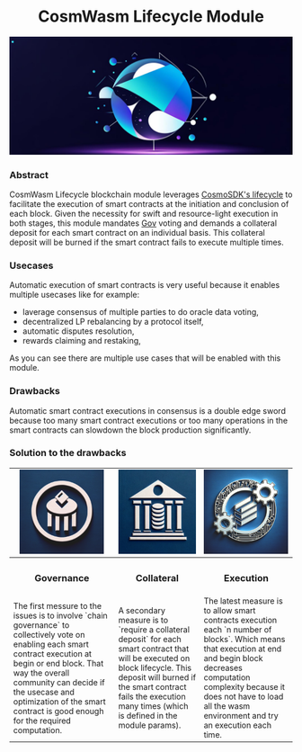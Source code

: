 <h1 align="center">CosmWasm Lifecycle Module</h1>

![IMG](./docs/logo.jpg)

### Abstract 

CosmWasm Lifecycle blockchain module leverages [CosmoSDK's lifecycle](https://docs.cosmos.network/main/build/building-modules/beginblock-endblock) to facilitate the execution of smart contracts at the initiation and conclusion of each block. Given the necessity for swift and resource-light execution in both stages, this module mandates [Gov](https://docs.cosmos.network/main/build/modules/gov) voting and demands a collateral deposit for each smart contract on an individual basis. This collateral deposit will be burned if the smart contract fails to execute multiple times.


### Usecases

Automatic execution of smart contracts is very useful because it enables multiple usecases like for example:
- laverage consensus of multiple parties to do oracle data voting, 
- decentralized LP rebalancing by a protocol itself, 
- automatic disputes resolution, 
- rewards claiming and restaking,

As you can see there are multiple use cases that will be enabled with this module.

### Drawbacks

Automatic smart contract executions in consensus is a double edge sword because too many smart contract executions or too many operations in the smart contracts can slowdown the block production significantly. 

### Solution to the drawbacks

<table>
    <tr>
        <td align="center"><img src="./docs/icons/governance.jpg" height="150px"></td>
        <td align="center"><img src="./docs/icons/collateral.jpg" height="150px"></td>
        <td align="center"><img src="./docs/icons/execution.jpg" height="150px"></td>
    </tr>
    <tr>
        <th><h3 align="center">Governance</h3></th>
        <th><h3 align="center">Collateral</h3></th>
        <th><h3 align="center">Execution</h3></th>
    </tr>
    <tr>
        <td>
            The first messure to the issues is to involve `chain governance` to collectively vote on enabling each smart contract execution at begin or end block. That way the overall community can decide if the usecase and optimization of the smart contract is good enough for the required computation.
        </td>
        <td>
            A secondary measure is to `require a collateral deposit` for each smart contract that will be executed on block lifecycle. This deposit will burned if the smart contract fails the execution many times (which is defined in the module params). 
        </td>
        <td>
            The latest measure is to allow smart contracts execution each `n number of blocks`. Which means that execution at end and begin block decreases computation complexity because it does not have to load all the wasm environment and try an execution each time.
        </td>
    </tr>
</table>

